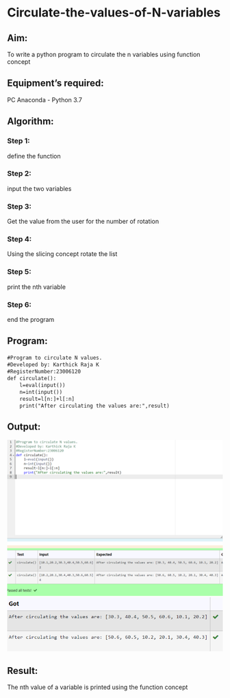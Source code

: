 # Circulate-the-values-of-N-variables
## Aim:
To write a python program to circulate the n variables using function concept
## Equipment’s required:
PC
Anaconda - Python 3.7
## Algorithm: 
### Step 1: 
define the function
### Step 2: 
input the two variables
### Step 3: 
Get the value from the user for the number of rotation
### Step 4: 
Using the slicing concept rotate the list
### Step 5: 
print the nth variable
### Step 6: 
end the program
## Program:
```
#Program to circulate N values.
#Developed by: Karthick Raja K
#RegisterNumber:23006120
def circulate():
    l=eval(input())
    n=int(input())
    result=l[n:]+l[:n]
    print("After circulating the values are:",result)
 ```
## Output:
![output](/Screenshot%202023-07-26%20102829.png)
![output](/Screenshot%202023-07-26%20102855.png)
## Result:
The nth value of a variable is printed using the function concept
